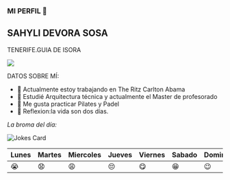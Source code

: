 ### MI PERFIL 👋

## SAHYLI DEVORA SOSA ##

TENERIFE.GUIA DE ISORA

![](https://mediaim.expedia.com/destination/1/45a3c1329a2178ea4458c7e443975717.jpg)

DATOS SOBRE MÍ:
- 🔭 Actualmente estoy trabajando en The Ritz Carlton Abama
- 💬 Estudié Arquitectura técnica y actualmente el Master de profesorado
- 👯 Me gusta practicar Pilates y Padel
- 🤔 Reflexion:la vida son dos días.

*La broma del día:*

![Jokes Card](https://readme-jokes.vercel.app/api)

Lunes | Martes     | Miercoles | Jueves  | Viernes | Sabado | Domingo
------|------------|-----------|---------|---------|--------|--------
:sob: | :anguished:| :weary:   |:pensive:| :yum:   | :grin: | :wink:

<!--
**Sahyli/Sahyli** is a ✨ _special_ ✨ repository because its `README.md` (this file) appears on your GitHub profile.



